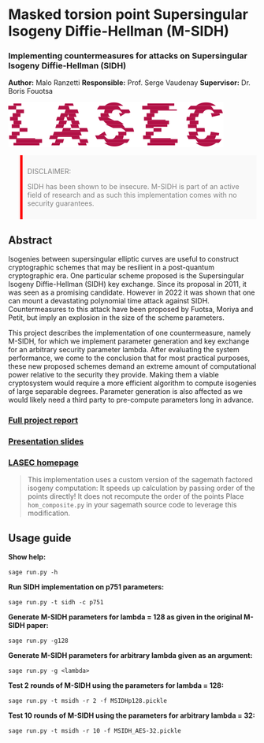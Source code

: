 # Masked torsion point Supersingular Isogeny Diffie-Hellman (M-SIDH)
### Implementing countermeasures for attacks on Supersingular Isogeny Diffie-Hellman (SIDH)

**Author:** Malo Ranzetti
**Responsible:** Prof. Serge Vaudenay
**Supervisor:**  Dr. Boris Fouotsa

![LASEC](./figures/logo_lasec_coul.png)

<blockquote style="border-left: 5px solid #ff0000; background-color: #f9f9f9; color: #808080; padding: 10px;">
    <p>DISCLAIMER:</p>
    <p>SIDH has been shown to be insecure. M-SIDH is part of an active field of research and as such this implementation comes with no security guarantees.</p>
</blockquote>

## Abstract
Isogenies between supersingular elliptic curves are useful to construct cryptographic schemes that may be resilient in a post-quantum cryptographic era. One particular scheme proposed is the Supersingular Isogeny Diffie-Hellman (SIDH) key exchange. Since its proposal in 2011, it was seen as a promising candidate. However in 2022 it was shown that one can mount a devastating polynomial time attack against SIDH. Countermeasures to this attack have been proposed by Fuotsa, Moriya and Petit, but imply an explosion in the size of the scheme parameters. 

This project describes the implementation of one countermeasure, namely M-SIDH, for which we implement parameter generation and key exchange for an arbitrary security parameter lambda. After evaluating the system performance, we come to the conclusion that for most practical purposes, these new proposed schemes demand an extreme amount of computational power relative to the security they provide. Making them a viable cryptosystem would require a more efficient algorithm to compute isogenies of large separable degrees. Parameter generation is also affected as we would likely need a third party to pre-compute parameters long in advance.

### [Full project report](./report.pdf)
### [Presentation slides](./presentation.pdf)
### [LASEC homepage](https://lasec.epfl.ch/)

> This implementation uses a custom version of the sagemath factored isogeny computation:
> It speeds up calculation by passing order of the points directly!
> It does not recompute the order of the points
> Place `hom_composite.py` in your sagemath source code to leverage this modification.

## Usage guide

**Show help:**
    
    sage run.py -h

**Run SIDH implementation on p751 parameters:**
    
    sage run.py -t sidh -c p751

**Generate M-SIDH parameters for lambda = 128 as given in the original M-SIDH paper:**
    
    sage run.py -g128

**Generate M-SIDH parameters for arbitrary lambda given as an argument:**
    
    sage run.py -g <lambda>

**Test 2 rounds of M-SIDH using the parameters for lambda = 128:**
    
    sage run.py -t msidh -r 2 -f MSIDHp128.pickle

**Test 10 rounds of M-SIDH using the parameters for arbitrary lambda = 32:**
    
    sage run.py -t msidh -r 10 -f MSIDH_AES-32.pickle





